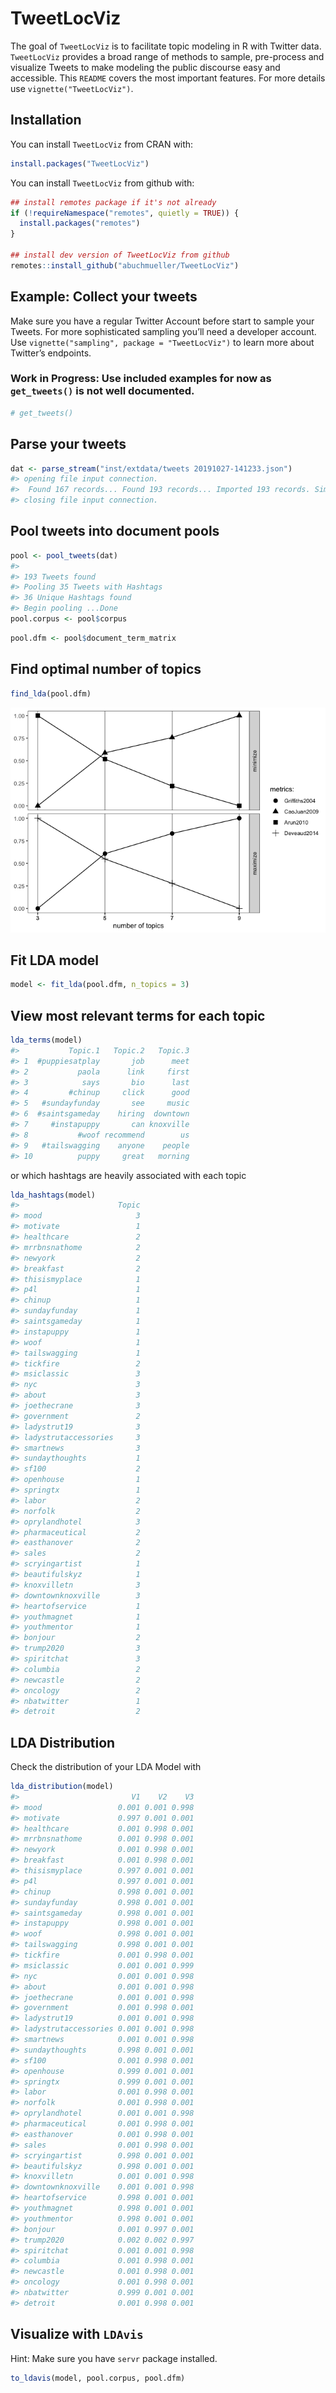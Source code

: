 
# TweetLocViz

The goal of `TweetLocViz` is to facilitate topic modeling in R with
Twitter data. `TweetLocViz` provides a broad range of methods to sample,
pre-process and visualize Tweets to make modeling the public discourse
easy and accessible. This `README` covers the most important features.
For more details use `vignette("TweetLocViz")`.

## Installation

You can install `TweetLocViz` from CRAN with:

``` r
install.packages("TweetLocViz")
```

You can install `TweetLocViz` from github with:

``` r
## install remotes package if it's not already
if (!requireNamespace("remotes", quietly = TRUE)) {
  install.packages("remotes")
}

## install dev version of TweetLocViz from github
remotes::install_github("abuchmueller/TweetLocViz")
```

## Example: Collect your tweets

Make sure you have a regular Twitter Account before start to sample your
Tweets. For more sophisticated sampling you’ll need a developer account.
Use `vignette("sampling", package = "TweetLocViz")` to learn more about
Twitter’s endpoints.

### Work in Progress: Use included examples for now as `get_tweets()` is not well documented.

``` r
# get_tweets()
```

## Parse your tweets

``` r
dat <- parse_stream("inst/extdata/tweets 20191027-141233.json")
#> opening file input connection.
#>  Found 167 records... Found 193 records... Imported 193 records. Simplifying...
#> closing file input connection.
```

## Pool tweets into document pools

``` r
pool <- pool_tweets(dat)
#> 
#> 193 Tweets found
#> Pooling 35 Tweets with Hashtags
#> 36 Unique Hashtags found
#> Begin pooling ...Done
pool.corpus <- pool$corpus
```

``` r
pool.dfm <- pool$document_term_matrix
```

## Find optimal number of topics

``` r
find_lda(pool.dfm)
```

![](figures/unnamed-chunk-6-1.png)<!-- -->

## Fit LDA model

``` r
model <- fit_lda(pool.dfm, n_topics = 3)
```

## View most relevant terms for each topic

``` r
lda_terms(model)
#>           Topic.1   Topic.2   Topic.3
#> 1  #puppiesatplay       job      meet
#> 2           paola      link     first
#> 3            says       bio      last
#> 4         #chinup     click      good
#> 5   #sundayfunday       see     music
#> 6  #saintsgameday    hiring  downtown
#> 7     #instapuppy       can knoxville
#> 8           #woof recommend        us
#> 9   #tailswagging    anyone    people
#> 10          puppy     great   morning
```

or which hashtags are heavily associated with each topic

``` r
lda_hashtags(model)
#>                      Topic
#> mood                     3
#> motivate                 1
#> healthcare               2
#> mrrbnsnathome            2
#> newyork                  2
#> breakfast                2
#> thisismyplace            1
#> p4l                      1
#> chinup                   1
#> sundayfunday             1
#> saintsgameday            1
#> instapuppy               1
#> woof                     1
#> tailswagging             1
#> tickfire                 2
#> msiclassic               3
#> nyc                      3
#> about                    3
#> joethecrane              3
#> government               2
#> ladystrut19              3
#> ladystrutaccessories     3
#> smartnews                3
#> sundaythoughts           1
#> sf100                    2
#> openhouse                1
#> springtx                 1
#> labor                    2
#> norfolk                  2
#> oprylandhotel            3
#> pharmaceutical           2
#> easthanover              2
#> sales                    2
#> scryingartist            1
#> beautifulskyz            1
#> knoxvilletn              3
#> downtownknoxville        3
#> heartofservice           1
#> youthmagnet              1
#> youthmentor              1
#> bonjour                  2
#> trump2020                3
#> spiritchat               3
#> columbia                 2
#> newcastle                2
#> oncology                 2
#> nbatwitter               1
#> detroit                  2
```

## LDA Distribution

Check the distribution of your LDA Model with

``` r
lda_distribution(model)
#>                         V1    V2    V3
#> mood                 0.001 0.001 0.998
#> motivate             0.997 0.001 0.001
#> healthcare           0.001 0.998 0.001
#> mrrbnsnathome        0.001 0.998 0.001
#> newyork              0.001 0.998 0.001
#> breakfast            0.001 0.998 0.001
#> thisismyplace        0.997 0.001 0.001
#> p4l                  0.997 0.001 0.001
#> chinup               0.998 0.001 0.001
#> sundayfunday         0.998 0.001 0.001
#> saintsgameday        0.998 0.001 0.001
#> instapuppy           0.998 0.001 0.001
#> woof                 0.998 0.001 0.001
#> tailswagging         0.998 0.001 0.001
#> tickfire             0.001 0.998 0.001
#> msiclassic           0.001 0.001 0.999
#> nyc                  0.001 0.001 0.998
#> about                0.001 0.001 0.998
#> joethecrane          0.001 0.001 0.998
#> government           0.001 0.998 0.001
#> ladystrut19          0.001 0.001 0.998
#> ladystrutaccessories 0.001 0.001 0.998
#> smartnews            0.001 0.001 0.998
#> sundaythoughts       0.998 0.001 0.001
#> sf100                0.001 0.998 0.001
#> openhouse            0.999 0.001 0.001
#> springtx             0.999 0.001 0.001
#> labor                0.001 0.998 0.001
#> norfolk              0.001 0.998 0.001
#> oprylandhotel        0.001 0.001 0.998
#> pharmaceutical       0.001 0.998 0.001
#> easthanover          0.001 0.998 0.001
#> sales                0.001 0.998 0.001
#> scryingartist        0.998 0.001 0.001
#> beautifulskyz        0.998 0.001 0.001
#> knoxvilletn          0.001 0.001 0.998
#> downtownknoxville    0.001 0.001 0.998
#> heartofservice       0.998 0.001 0.001
#> youthmagnet          0.998 0.001 0.001
#> youthmentor          0.998 0.001 0.001
#> bonjour              0.001 0.997 0.001
#> trump2020            0.002 0.002 0.997
#> spiritchat           0.001 0.001 0.998
#> columbia             0.001 0.998 0.001
#> newcastle            0.001 0.998 0.001
#> oncology             0.001 0.998 0.001
#> nbatwitter           0.999 0.001 0.001
#> detroit              0.001 0.998 0.001
```

## Visualize with `LDAvis`

Hint: Make sure you have `servr` package installed.

``` r
to_ldavis(model, pool.corpus, pool.dfm)
```
